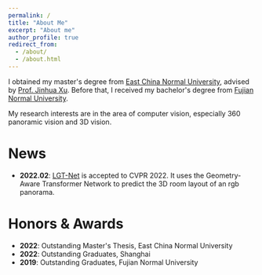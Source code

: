 ```yaml
---
permalink: /
title: "About Me"
excerpt: "About me"
author_profile: true
redirect_from: 
  - /about/
  - /about.html
---
```

<!-- I am currently engaged in 3D reconstruction and object detection at [Zeekr Auto](https://www.zeekrlife.com/). Before that, I researched room 3D layout estimation at [YiWo Technology](https://123kanfang.com/). -->
 
I obtained my master's degree from [East China Normal University](https://www.ecnu.edu.cn/), advised by [Prof. Jinhua Xu](https://faculty.ecnu.edu.cn/_s16/xjh2/main.psp). Before that, I received my bachelor's degree from [Fujian Normal University](https://www.fjnu.edu.cn/).

My research interests are in the area of computer vision, especially 360 panoramic vision and 3D vision.


News
======
* **2022.02**: [LGT-Net](https://github.com/zhigangjiang/LGT-Net) is accepted to CVPR 2022. It uses the Geometry-Aware Transformer Network to predict the 3D room layout of an rgb panorama.

Honors & Awards
======
* **2022**: Outstanding Master's Thesis, East China Normal University
* **2022**: Outstanding Graduates, Shanghai
* **2019**: Outstanding Graduates, Fujian Normal University
